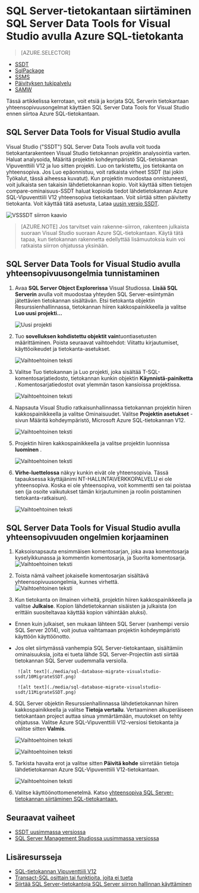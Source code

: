 <properties
   pageTitle="Korjaa SQL Server-tietokannan yhteensopivuusongelmat ennen siirtoa SQL-tietokantaan | Microsoft Azure"
   description="Microsoft Azure SQL-tietokanta-tietokannan siirto, yhteensopivuuden, SQL Azure siirron ohjattu, SSDT"
   services="sql-database"
   documentationCenter=""
   authors="CarlRabeler"
   manager="jhubbard"
   editor=""/>

<tags
   ms.service="sql-database"
   ms.devlang="NA"
   ms.topic="article"
   ms.tgt_pltfrm="NA"
   ms.workload="sqldb-migrate"
   ms.date="08/24/2016"
   ms.author="carlrab"/>

# <a name="migrate-a-sql-server-database-to-azure-sql-database-using-sql-server-data-tools-for-visual-studio"></a>SQL Server-tietokantaan siirtäminen SQL Server Data Tools for Visual Studio avulla Azure SQL-tietokanta 

> [AZURE.SELECTOR]
- [SSDT](sql-database-cloud-migrate-fix-compatibility-issues-ssdt.md)
- [SqlPackage](sql-database-cloud-migrate-determine-compatibility-sqlpackage.md)
- [SSMS](sql-database-cloud-migrate-determine-compatibility-ssms.md)
- [Päivityksen tukipalvelu](http://www.microsoft.com/download/details.aspx?id=48119)
- [SAMW](sql-database-cloud-migrate-fix-compatibility-issues.md)

Tässä artikkelissa kerrotaan, voit etsiä ja korjata SQL Serverin tietokantaan yhteensopivuusongelmat käyttäen SQL Server Data Tools for Visual Studio ennen siirtoa Azure SQL-tietokantaan.

## <a name="using-sql-server-data-tools-for-visual-studio"></a>SQL Server Data Tools for Visual Studio avulla

Visual Studio ("SSDT") SQL Server Data Tools avulla voit tuoda tietokantarakenteen Visual Studio tietokannan projektin analysointia varten. Haluat analysoida, Määritä projektin kohdeympäristö SQL-tietokannan Vipuventtiili V12 ja luo sitten projekti. Luo on tarkistettu, jos tietokanta on yhteensopiva. Jos Luo epäonnistuu, voit ratkaista virheet SSDT (tai jokin Työkalut, tässä aiheessa kuvatut). Kun projektin muodostaa onnistuneesti, voit julkaista sen takaisin lähdetietokannan kopio. Voit käyttää sitten tietojen compare-ominaisuus-SSDT haluat kopioida tiedot lähdetietokannan Azure SQL-Vipuventtiili V12 yhteensopiva tietokantaan. Voit siirtää sitten päivitetty tietokanta. Voit käyttää tätä asetusta, Lataa [uusin versio SSDT](https://msdn.microsoft.com/library/mt204009.aspx).

  ![VSSSDT siirron kaavio](./media/sql-database-cloud-migrate/03VSSSDTDiagram.png)

  > [AZURE.NOTE] Jos tarvitset vain rakenne-siirron, rakenteen julkaista suoraan Visual Studio suoraan Azure SQL-tietokantaan. Käytä tätä tapaa, kun tietokannan rakennetta edellyttää lisämuutoksia kuin voi ratkaista siirron ohjatussa yksinään.

## <a name="detecting-compatibility-issues-using-sql-server-data-tools-for-visual-studio"></a>SQL Server Data Tools for Visual Studio avulla yhteensopivuusongelmia tunnistaminen
   
1.  Avaa **SQL Server Object Explorerissa** Visual Studiossa. **Lisää SQL Serverin** avulla voit muodostaa yhteyden SQL Server-esiintymän jätettävien tietokannan sisältävän. Etsi tietokanta objektin Resurssienhallinnassa, tietokannan hiiren kakkospainikkeella ja valitse **Luo uusi projekti...**     
    
    ![Uusi projekti](./media/sql-database-migrate-visualstudio-ssdt/02MigrateSSDT.png)    
   
2.  Tuo **sovelluksen kohdistettu objektit vain**tuontiasetusten määrittäminen. Poista seuraavat vaihtoehdot: Viitattu kirjautumiset, käyttöoikeudet ja tietokanta-asetukset.    

    ![Vaihtoehtoinen teksti](./media/sql-database-migrate-visualstudio-ssdt/03MigrateSSDT.png)    

3.  Valitse Tuo tietokannan ja Luo projekti, joka sisältää T-SQL-komentosarjatiedosto, tietokannan kunkin objektin **Käynnistä-painiketta** . Komentosarjatiedostot ovat ylemmän tason kansioissa projektissa.    

    ![Vaihtoehtoinen teksti](./media/sql-database-migrate-visualstudio-ssdt/04MigrateSSDT.png)    

4.  Napsauta Visual Studio ratkaisunhallinnassa tietokannan projektin hiiren kakkospainikkeella ja valitse Ominaisuudet. Valitse **Projektin asetukset** -sivun Määritä kohdeympäristö, Microsoft Azure SQL-tietokannan V12.    
    
    ![Vaihtoehtoinen teksti](./media/sql-database-migrate-visualstudio-ssdt/05MigrateSSDT.png)    
    
5.  Projektin hiiren kakkospainikkeella ja valitse projektin luonnissa **luominen** .    
    
    ![Vaihtoehtoinen teksti](./media/sql-database-migrate-visualstudio-ssdt/06MigrateSSDT.png)    
    
6.  **Virhe-luettelossa** näkyy kunkin eivät ole yhteensopivia. Tässä tapauksessa käyttäjänimi NT-HALLINTA\VERKKOPALVELU ei ole yhteensopiva. Koska ei ole yhteensopiva, voit kommentti sen tai poistaa sen (ja osoite vaikutukset tämän kirjautuminen ja roolin poistaminen tietokanta-ratkaisun).     
    
    ![Vaihtoehtoinen teksti](./media/sql-database-migrate-visualstudio-ssdt/07MigrateSSDT.png)    
    
## <a name="fixing-compatibility-issues-using-sql-server-data-tools-for-visual-studio"></a>SQL Server Data Tools for Visual Studio avulla yhteensopivuuden ongelmien korjaaminen

1.  Kaksoisnapsauta ensimmäisen komentosarjan, joka avaa komentosarja kyselyikkunassa ja kommentin komentosarja, ja Suorita komentosarja.     
    ![Vaihtoehtoinen teksti](./media/sql-database-migrate-visualstudio-ssdt/08MigrateSSDT.png)

2.  Toista nämä vaiheet jokaiselle komentosarjan sisältävä yhteensopivuusongelmia, kunnes virhettä.    
    ![Vaihtoehtoinen teksti](./media/sql-database-migrate-visualstudio-ssdt/09MigrateSSDT.png)
    
3.  Kun tietokanta on ilmainen virheitä, projektin hiiren kakkospainikkeella ja valitse **Julkaise**. Kopion lähdetietokannan sisäisten ja julkaista (on erittäin suositeltavaa käyttää kopion vähintään aluksi).     
 - Ennen kuin julkaiset, sen mukaan lähteen SQL Server (vanhempi versio SQL Server 2014), voit joutua vaihtamaan projektin kohdeympäristö käyttöön käyttöönotto.     
 - Jos olet siirtymässä vanhempia SQL Server-tietokantaan, sisältämiin ominaisuuksia, joita ei tueta lähde SQL Server-Projectiin asti siirtää tietokannan SQL Server uudemmalla versiolla.     

        ![alt text](./media/sql-database-migrate-visualstudio-ssdt/10MigrateSSDT.png)    
    
        ![alt text](./media/sql-database-migrate-visualstudio-ssdt/11MigrateSSDT.png)    
        
4.  SQL Server objektin Resurssienhallinnassa lähdetietokannan hiiren kakkospainikkeella ja valitse **Tietoja vertailu**. Vertaaminen alkuperäiseen tietokantaan project auttaa sinua ymmärtämään, muutokset on tehty ohjatussa. Valitse Azure SQL-Vipuventtiili V12-versiosi tietokanta ja valitse sitten **Valmis**.    
    
    ![Vaihtoehtoinen teksti](./media/sql-database-migrate-visualstudio-ssdt/12MigrateSSDT.png)    
    
    ![Vaihtoehtoinen teksti](./media/sql-database-migrate-visualstudio-ssdt/13MigrateSSDT.png)    

5.  Tarkista havaita erot ja valitse sitten **Päivitä kohde** siirretään tietoja lähdetietokannan Azure SQL-Vipuventtiili V12-tietokantaan.     
    
    ![Vaihtoehtoinen teksti](./media/sql-database-migrate-visualstudio-ssdt/14MigrateSSDT.png)    
    
6.  Valitse käyttöönottomenetelmä. Katso [yhteensopiva SQL Server-tietokannan siirtäminen SQL-tietokantaan.](sql-database-cloud-migrate.md)  

## <a name="next-steps"></a>Seuraavat vaiheet

- [SSDT uusimmassa versiossa](https://msdn.microsoft.com/library/mt204009.aspx)
- [SQL Server Management Studiossa uusimmassa versiossa](https://msdn.microsoft.com/library/mt238290.aspx)

## <a name="additional-resources"></a>Lisäresursseja

- [SQL-tietokannan Vipuventtiili V12](sql-database-v12-whats-new.md)
- [Transact-SQL osittain tai funktioita, joita ei tueta](sql-database-transact-sql-information.md)
- [Siirtää SQL Server-tietokantoja SQL Server siirron hallinnan käyttäminen](http://blogs.msdn.com/b/ssma/)
